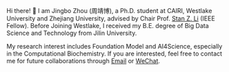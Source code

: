 Hi there! 👋 I am Jingbo Zhou (周靖博), a Ph.D. student at CAIRI, Westlake University and Zhejiang University, advised by Chair Prof. [Stan Z. Li](https://www.westlake.edu.cn/faculty/stan-zq-li.html) (IEEE Fellow). Before Joining Westlake, I received my B.E. degree of Big Data Science and Technology from Jilin University.

My research interest includes Foundation Model and AI4Science, especially in the Computational Biochemistry. If you are interested, feel free to contact me for future collaborations through <a href="mailto:zhoujingbo@westlake.edu.cn">Email</a> or [WeChat](https://jingbo02.github.io/images/wechat.jpg).


